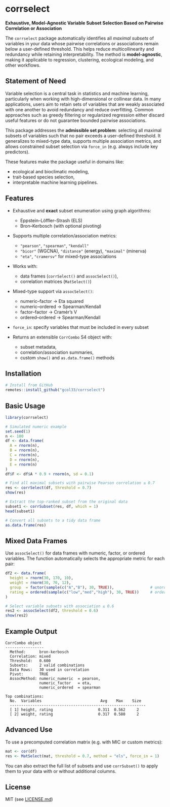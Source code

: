 # corrselect

**Exhaustive, Model-Agnostic Variable Subset Selection Based on Pairwise Correlation or Association**

The `corrselect` package automatically identifies all *maximal subsets* of variables in your data whose pairwise correlations or associations remain below a user-defined threshold. This helps reduce multicollinearity and redundancy while retaining interpretability. The method is **model-agnostic**, making it applicable to regression, clustering, ecological modeling, and other workflows.

## Statement of Need

Variable selection is a central task in statistics and machine learning, particularly when working with high-dimensional or collinear data. In many applications, users aim to retain sets of variables that are weakly associated with one another to avoid redundancy and reduce overfitting. Common approaches such as greedy filtering or regularized regression either discard useful features or do not guarantee bounded pairwise associations.

This package addresses the **admissible set problem**: selecting all maximal subsets of variables such that no pair exceeds a user-defined threshold. It generalizes to mixed-type data, supports multiple association metrics, and allows constrained subset selection via `force_in` (e.g. always include key predictors).

These features make the package useful in domains like:

- ecological and bioclimatic modeling,
- trait-based species selection,
- interpretable machine learning pipelines.

## Features

- Exhaustive and **exact** subset enumeration using graph algorithms:  
  - Eppstein–Löffler–Strash (ELS)  
  - Bron–Kerbosch (with optional pivoting)


- Supports multiple correlation/association metrics:
  - `"pearson"`, `"spearman"`, `"kendall"`
  - `"bicor"` (WGCNA), `"distance"` (energy), `"maximal"` (minerva)
  - `"eta"`, `"cramersv"` for mixed-type associations


- Works with:
  - data frames (`corrSelect()` and `assocSelect()`),
  - correlation matrices (`MatSelect()`)


- Mixed-type support via `assocSelect()`:
  - numeric–factor → Eta squared
  - numeric–ordered → Spearman/Kendall
  - factor–factor → Cramér’s V
  - ordered–ordered → Spearman/Kendall

- `force_in`: specify variables that must be included in every subset


- Returns an extensible `CorrCombo` S4 object with:
  - subset metadata,
  - correlation/association summaries,
  - custom `show()` and `as.data.frame()` methods

## Installation

```r
# Install from GitHub
remotes::install_github("gcol33/corrselect")
```

## Basic Usage

```r
library(corrselect)

# Simulated numeric example
set.seed(1)
n <- 100
df <- data.frame(
  A = rnorm(n),
  B = rnorm(n),
  C = rnorm(n),
  D = rnorm(n),
  E = rnorm(n)
)
df$F <- df$A * 0.9 + rnorm(n, sd = 0.1)

# Find all maximal subsets with pairwise Pearson correlation ≤ 0.7
res <- corrSelect(df, threshold = 0.7)
show(res)

# Extract the top-ranked subset from the original data
subset1 <- corrSubset(res, df, which = 1)
head(subset1)

# Convert all subsets to a tidy data frame
as.data.frame(res)
```

## Mixed Data Frames

Use `assocSelect()` for data frames with numeric, factor, or ordered variables. The function automatically selects the appropriate metric for each pair:

```r
df2 <- data.frame(
  height = rnorm(30, 170, 10),
  weight = rnorm(30, 70, 12),
  group  = factor(sample(c("A","B"), 30, TRUE)),                # unordered
  rating = ordered(sample(c("low","med","high"), 30, TRUE))     # ordered
)

# Select variable subsets with association ≤ 0.6
res2 <- assocSelect(df2, threshold = 0.6)
show(res2)
```

## Example Output

```
CorrCombo object
-----------------
  Method:      bron-kerbosch
  Correlation: mixed
  Threshold:   0.600
  Subsets:     2 valid combinations
  Data Rows:   30 used in correlation
  Pivot:       TRUE
  AssocMethod: numeric_numeric  = pearson,
               numeric_factor   = eta,
               numeric_ordered  = spearman

Top combinations:
  No.  Variables                          Avg    Max    Size
  ------------------------------------------------------------
  [ 1] height, rating                    0.311  0.562     2
  [ 2] weight, rating                    0.317  0.580     2
```

## Advanced Use

To use a precomputed correlation matrix (e.g. with MIC or custom metrics):

```r
mat <- cor(df)
res <- MatSelect(mat, threshold = 0.7, method = "els", force_in = 1)
```

You can also extract the full list of subsets and use `corrSubset()` to apply them to your data with or without additional columns.

## License

MIT (see [LICENSE.md](LICENSE.md))
